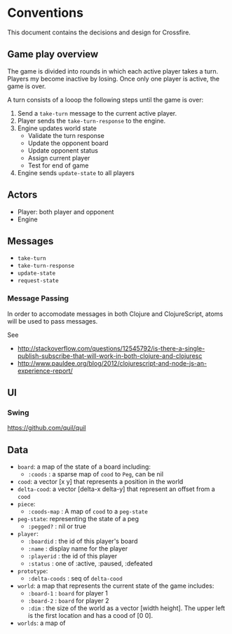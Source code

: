 # Conventions

This document contains the decisions and design for Crossfire.

## Game play overview
The game is divided into rounds in which each active player takes a turn.  Players my become inactive by losing.
Once only one player is active, the game is over.

A turn consists of a looop the following steps until the game is over:

1. Send a `take-turn` message to the current active player.
2. Player sends the `take-turn-response` to the engine.
3. Engine updates world state
    * Validate the turn response
    * Update the opponent board
    * Update opponent status
    * Assign current player
    * Test for end of game
4. Engine sends `update-state` to all players

## Actors

* Player: both player and opponent
* Engine

## Messages

* `take-turn`
* `take-turn-response`
* `update-state`
* `request-state`

### Message Passing

In order to accomodate messages in both Clojure and ClojureScript, atoms will be used to pass messages.

See 

* http://stackoverflow.com/questions/12545792/is-there-a-single-publish-subscribe-that-will-work-in-both-clojure-and-clojuresc
* http://www.pauldee.org/blog/2012/clojurescript-and-node-js-an-experience-report/

## UI

### Swing

https://github.com/quil/quil

## Data

* `board`: a map of the state of a board including:
   * `:coods` :  a sparse map of `cood` to `Peg`, can be nil
* `cood`: a vector [x y] that represents a position in the world
* `delta-cood`: a vector [delta-x delta-y] that represent an offset from a `cood`
* `piece`: 
    * `:coods-map` : A map of `cood` to a `peg-state`
* `peg-state`: representing the state of a peg
    * `:pegged?` : nil or true
* `player`:
    * `:boardid` : the id of this player's board
    * `:name` : display name for the player
    * `:playerid` : the id of this player
    * `:status` : one of :active, :paused, :defeated
* `prototype`:
    * `:delta-coods` : seq of `delta-cood`
* `world`: a map that represents the current state of the game includes:
    * `:board-1` : `board` for player 1
    * `:board-2` : `board` for player 2
    * `:dim` : the size of the world as a vector [width height].  The upper left is the first location and has a cood of [0 0].
* `worlds`: a map of 

   
